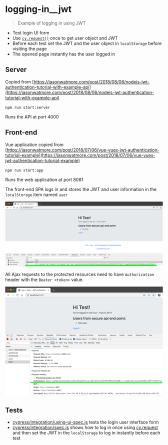 # logging-in__jwt
> Example of logging in using JWT

- Test login UI form
- Use [`cy.request()`](https://on.cypress.io/request) once to get user object and JWT
- Before each test set the JWT and the user object in `localStorage` before visiting the page
- The opened page instantly has the user logged in

## Server

Copied from [https://jasonwatmore.com/post/2018/08/06/nodejs-jwt-authentication-tutorial-with-example-api](https://jasonwatmore.com/post/2018/08/06/nodejs-jwt-authentication-tutorial-with-example-api)

```shell
npm run start:server
```

Runs the API at port 4000

## Front-end

Vue application copied from [https://jasonwatmore.com/post/2018/07/06/vue-vuex-jwt-authentication-tutorial-example](https://jasonwatmore.com/post/2018/07/06/vue-vuex-jwt-authentication-tutorial-example)

```shell
npm run start:app
```

Runs the web application at port 8081

The front-end SPA logs in and stores the JWT and user information in the `localStorage` item named `user`

![JWT token](images/jwt.png)

All Ajax requests to the protected resources need to have `Authorization` header with the `Beater <token>` value.

![Authenticated Ajax call](images/get-users.png)

## Tests

- [cypress/integration/using-ui-spec.js](cypress/integration/using-ui-spec.js) tests the login user interface form
- [cypress/integration/spec.js](cypress/integration/spec.js) shows how to log in once using [cy.request](https://on.cypress.io/request) and then set the JWT in the `localStorage` to log in instantly before each test

